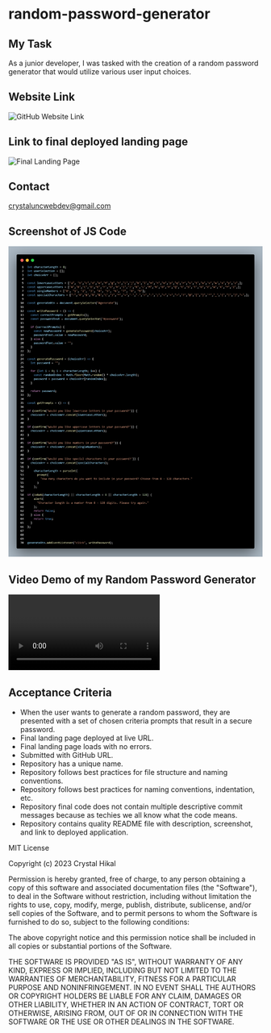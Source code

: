 # random-password-generator

## My Task

As a junior developer, I was tasked with the creation of a random password generator that would utilize various user input choices.

## Website Link
![GitHub Website Link]("https://github.com/CrystaltheStacker/random-password-generator")

## Link to final deployed landing page
![Final Landing Page]("https://crystalthestacker.github.io/random-password-generator/")

## Contact
crystaluncwebdev@gmail.com

## Screenshot of JS Code
![Alt text](Random-Password-Generator-JS-code.png)

## Video Demo of my Random Password Generator
<video src="Random%20Password%20Generator%20Demo%20video.mp4" controls title="Title"></video>

## Acceptance Criteria 
* When the user wants to generate a random password, they are presented with a set of chosen criteria prompts that result in a secure password.
* Final landing page deployed at live URL.
* Final landing page loads with no errors.
* Submitted with GitHub URL.
* Repository has a unique name.
* Repository follows best practices for file structure and naming conventions.
* Repository follows best practices for naming conventions, indentation, etc.
* Repository final code does not contain multiple descriptive commit messages because as techies we all know what the code means. 
* Repository contains quality README file with description, screenshot, and link to deployed application.

MIT License

Copyright (c) 2023 Crystal Hikal

Permission is hereby granted, free of charge, to any person obtaining a copy
of this software and associated documentation files (the "Software"), to deal
in the Software without restriction, including without limitation the rights
to use, copy, modify, merge, publish, distribute, sublicense, and/or sell
copies of the Software, and to permit persons to whom the Software is
furnished to do so, subject to the following conditions:

The above copyright notice and this permission notice shall be included in all
copies or substantial portions of the Software.

THE SOFTWARE IS PROVIDED "AS IS", WITHOUT WARRANTY OF ANY KIND, EXPRESS OR
IMPLIED, INCLUDING BUT NOT LIMITED TO THE WARRANTIES OF MERCHANTABILITY,
FITNESS FOR A PARTICULAR PURPOSE AND NONINFRINGEMENT. IN NO EVENT SHALL THE
AUTHORS OR COPYRIGHT HOLDERS BE LIABLE FOR ANY CLAIM, DAMAGES OR OTHER
LIABILITY, WHETHER IN AN ACTION OF CONTRACT, TORT OR OTHERWISE, ARISING FROM,
OUT OF OR IN CONNECTION WITH THE SOFTWARE OR THE USE OR OTHER DEALINGS IN THE
SOFTWARE.

